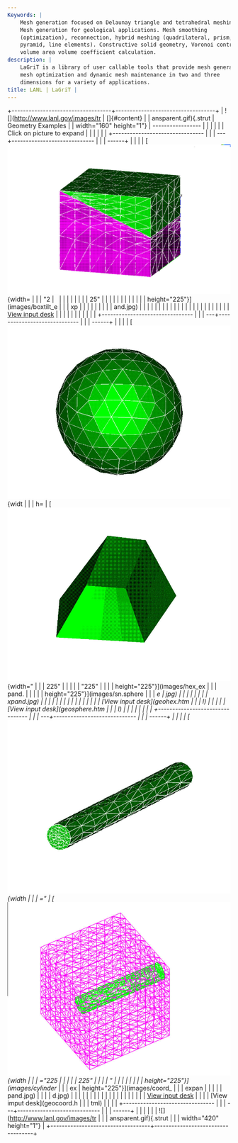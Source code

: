 ```yaml
---
Keywords: |
    Mesh generation focused on Delaunay triangle and tetrahedral meshing.
    Mesh generation for geological applications. Mesh smoothing
    (optimization), reconnection, hybrid meshing (quadrilateral, prism,
    pyramid, line elements). Constructive solid geometry, Voronoi control
    volume area volume coefficient calculation.
description: |
    LaGriT is a library of user callable tools that provide mesh generation,
    mesh optimization and dynamic mesh maintenance in two and three
    dimensions for a variety of applications.
title: LANL | LaGriT |
---
```


<div id="content-org">

+-----------------------------------+-----------------------------------+
| ![](http://www.lanl.gov/images/tr | []{#content}                      |
| ansparent.gif){.strut             | Geometry Examples                 |
| width="160" height="1"}           | -----------------                 |
|                                   |                                   |
|                                   | Click on picture to expand        |
|                                   |                                   |
|                                   | +-------------------------------- |
|                                   | ---+----------------------------- |
|                                   | ------+                           |
|                                   | | [![](images/boxtilt.jpg){width= |
|                                   | "2 |                              |
|                                   |       |                           |
|                                   | | 25"                             |
|                                   |    |                              |
|                                   |       |                           |
|                                   | | height="225"}](images/boxtilt_e |
|                                   | xp |                              |
|                                   |       |                           |
|                                   | | and.jpg)                        |
|                                   |    |                              |
|                                   |       |                           |
|                                   | |                                 |
|                                   |    |                              |
|                                   |       |                           |
|                                   | | [View input desk](semi.html)    |
|                                   |    |                              |
|                                   |       |                           |
|                                   | +-------------------------------- |
|                                   | ---+----------------------------- |
|                                   | ------+                           |
|                                   | | [![](images/sn.sphere.jpg){widt |
|                                   | h= | [![](images/hex.jpg){width=" |
|                                   | 225"  |                           |
|                                   | | "225"                           |
|                                   |    | height="225"}](images/hex_ex |
|                                   | pand. |                           |
|                                   | | height="225"}](images/sn.sphere |
|                                   | _e | jpg)                         |
|                                   |       |                           |
|                                   | | xpand.jpg)                      |
|                                   |    |                              |
|                                   |       |                           |
|                                   | |                                 |
|                                   |    | [View input desk](geohex.htm |
|                                   | l)    |                           |
|                                   | | [View input desk](geosphere.htm |
|                                   | l) |                              |
|                                   |       |                           |
|                                   | +-------------------------------- |
|                                   | ---+----------------------------- |
|                                   | ------+                           |
|                                   | | [![](images/cylinder.jpg){width |
|                                   | =" | [![](images/coord.jpg){width |
|                                   | ="225 |                           |
|                                   | | 225"                            |
|                                   |    | "                            |
|                                   |       |                           |
|                                   | | height="225"}](images/cylinder_ |
|                                   | ex | height="225"}](images/coord_ |
|                                   | expan |                           |
|                                   | | pand.jpg)                       |
|                                   |    | d.jpg)                       |
|                                   |       |                           |
|                                   | |                                 |
|                                   |    |                              |
|                                   |       |                           |
|                                   | | [View input desk](geocyl.html)  |
|                                   |    | [View imput desk](geocoord.h |
|                                   | tml)  |                           |
|                                   | +-------------------------------- |
|                                   | ---+----------------------------- |
|                                   | ------+                           |
|                                   |                                   |
|                                   | ![](http://www.lanl.gov/images/tr |
|                                   | ansparent.gif){.strut             |
|                                   | width="420" height="1"}           |
+-----------------------------------+-----------------------------------+

</div>
